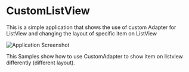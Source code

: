 # CustomListView
This is a simple application that shows the use of custom Adapter for ListView and changing the layout of specific item on ListView


![Application Screenshot](https://github.com/rohitsthaa/CustomListView/raw/master/device-2015-10-26-140806.png)


This Samples show how to use CustomAdapter to show item on listview differently (different layout).
